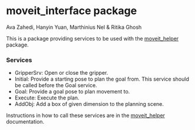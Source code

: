 # moveit_interface package

Ava Zahedi, Hanyin Yuan, Marthinius Nel & Ritika Ghosh

This is a package providing services to be used with the [moveit_helper](https://github.com/ME495-EmbeddedSystems/hw3group-HockeyBot/tree/main/moveit_helper) package.  

### Services
* GripperSrv: Open or close the gripper.
* Initial: Provide a starting pose to plan the goal from. This service should be called before the Goal service.
* Goal: Provide a goal pose to plan movement to.
* Execute: Execute the plan.
* AddObj: Add a box of given dimension to the planning scene.

Instructions in how to call these services are in the [moveit_helper](https://github.com/ME495-EmbeddedSystems/hw3group-HockeyBot/tree/main/moveit_helper) documentation.